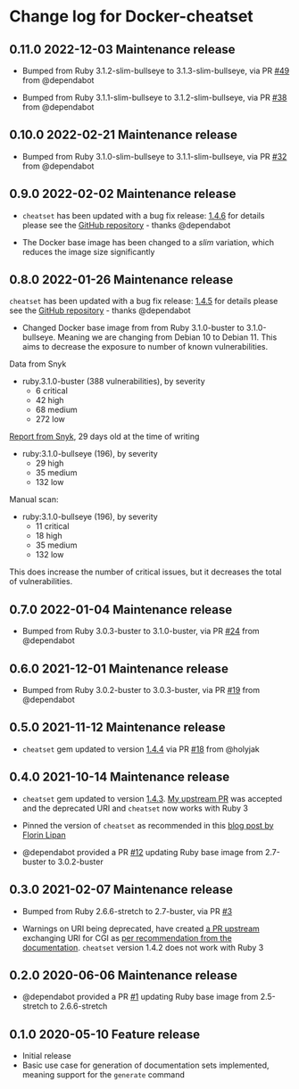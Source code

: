 # Change log for Docker-cheatset

## 0.11.0 2022-12-03 Maintenance release

- Bumped from Ruby 3.1.2-slim-bullseye to 3.1.3-slim-bullseye, via PR [#49](https://github.com/jonasbn/docker-cheatset/pull/49) from @dependabot

- Bumped from Ruby 3.1.1-slim-bullseye to 3.1.2-slim-bullseye, via PR [#38](https://github.com/jonasbn/docker-cheatset/pull/38) from @dependabot

## 0.10.0 2022-02-21 Maintenance release

- Bumped from Ruby 3.1.0-slim-bullseye to 3.1.1-slim-bullseye, via PR [#32](https://github.com/jonasbn/docker-cheatset/pull/32) from @dependabot

## 0.9.0 2022-02-02 Maintenance release

- `cheatset` has been updated with a bug fix release: [1.4.6](https://rubygems.org/gems/cheatset/versions/1.4.6) for details please see the [GitHub repository](https://github.com/Kapeli/cheatset) - thanks @dependabot

- The Docker base image has been changed to a _slim_ variation, which reduces the image size significantly

## 0.8.0 2022-01-26 Maintenance release

`cheatset` has been updated with a bug fix release: [1.4.5](https://rubygems.org/gems/cheatset/versions/1.4.5) for details please see the [GitHub repository](https://github.com/Kapeli/cheatset) - thanks @dependabot

- Changed Docker base image from from Ruby 3.1.0-buster to 3.1.0-bullseye. Meaning we are changing from Debian 10 to Debian 11. This aims to decrease the exposure to number of known vulnerabilities.

Data from Snyk

- ruby.3.1.0-buster (388 vulnerabilities), by severity
  - 6 critical
  - 42 high
  - 68 medium
  - 272 low

[Report from Snyk](https://snyk.io/advisor/docker/ruby/3.1.0-bullseye), 29 days old at the time of writing

- ruby:3.1.0-bullseye (196), by severity
  - 29 high
  - 35 medium
  - 132 low

Manual scan:

- ruby:3.1.0-bullseye (196), by severity
  - 11 critical
  - 18 high
  - 35 medium
  - 132 low

This does increase the number of critical issues, but it decreases the total of vulnerabilities.

## 0.7.0 2022-01-04 Maintenance release

- Bumped from Ruby 3.0.3-buster to 3.1.0-buster, via PR [#24](https://github.com/jonasbn/docker-cheatset/pull/24) from @dependabot

## 0.6.0 2021-12-01 Maintenance release

- Bumped from Ruby 3.0.2-buster to 3.0.3-buster, via PR [#19](https://github.com/jonasbn/docker-cheatset/pull/19) from @dependabot

## 0.5.0 2021-11-12 Maintenance release

- `cheatset` gem updated to version [1.4.4](https://rubygems.org/gems/cheatset/versions/1.4.4) via PR [#18](https://github.com/jonasbn/docker-cheatset/pull/18) from @holyjak

## 0.4.0 2021-10-14 Maintenance release

- `cheatset` gem updated to version [1.4.3](https://rubygems.org/gems/cheatset/versions/1.4.3). [My upstream PR](https://github.com/Kapeli/cheatset/pull/35) was accepted and the deprecated URI and `cheatset` now works with Ruby 3

- Pinned the version of `cheatset` as recommended in this [blog post by Florin Lipan](https://lipanski.com/posts/dockerfile-ruby-best-practices#3-pin-your-application-dependencies)

- @dependabot provided a PR [#12](https://github.com/jonasbn/docker-cheatset/pull/12) updating Ruby base image from 2.7-buster to 3.0.2-buster

## 0.3.0 2021-02-07 Maintenance release

- Bumped from Ruby 2.6.6-stretch to 2.7-buster, via PR [#3](https://github.com/jonasbn/docker-cheatset/pull/3)

- Warnings on URI being deprecated, have created [a PR upstream](https://github.com/Kapeli/cheatset/pull/35) exchanging URI for CGI as [per recommendation from the documentation](https://rubyapi.org/2.7/o/uri/escape). `cheatset` version 1.4.2 does not work with Ruby 3

## 0.2.0 2020-06-06 Maintenance release

- @dependabot provided a PR [#1](https://github.com/jonasbn/docker-cheatset/pull/1) updating Ruby base image from 2.5-stretch to 2.6.6-stretch

## 0.1.0 2020-05-10 Feature release

- Initial release
- Basic use case for generation of documentation sets implemented, meaning support for the `generate` command
